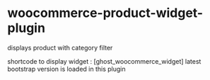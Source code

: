 # woocommerce-product-widget-plugin
displays product with category filter

shortcode to display widget : [ghost_woocommerce_widget]
latest bootstrap version is loaded in this plugin
